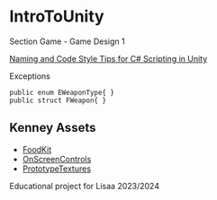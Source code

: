 # IntroToUnity

Section Game - Game Design 1

[Naming and Code Style Tips for C# Scripting in Unity](https://unity.com/how-to/naming-and-code-style-tips-c-scripting-unity)

Exceptions
```
public enum EWeaponType{ }
public struct FWeapon{ }
```

## Kenney Assets
- [FoodKit](https://kenney.nl/assets/food-kit)
- [OnScreenControls](https://kenney.nl/assets/onscreen-controls)
- [PrototypeTextures](https://kenney.nl/assets/prototype-textures)

Educational project for Lisaa 2023/2024
